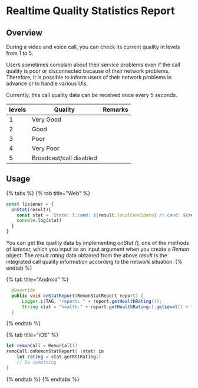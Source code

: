 # Realtime Quality Statistics Report

## Overview

During a video and voice call, you can check its current quality in levels from 1 to 5.

Users sometimes complain about their service problems even if the call quality is poor or disconnected because of their network problems. Therefore, it is possible to inform users of their network problems in advance or to handle various UIs.

Currently, this call quality data can be received once every 5 seconds.

| levels | Quality | Remarks |
| --- | --- | --- |
| 1 | Very Good |  |
| 2 | Good |  |
| 3 | Poor |  |
| 4 | Very Poor |  |
| 5 | Broadcast/call disabled |  |

## Usage

{% tabs %}
{% tab title="Web" %}
```javascript
const listener = {
  onStat(result){
    const stat = `State: l.cand: ${result.localCandidate} /r.cand: ${result.remoteCandidate} /l.res: ${result.localFrameWidth} x ${result.localFrameHeight} /r.res: ${result.remoteFrameWidth} ${result.remoteFrameHeight} /l.rate: ${result.localFrameRate} /r.rate: ${result.remoteFrameRate} / Health: ${result.rating}`
    console.log(stat)
  }
}
```

You can get the quality data by implementing _onStat \(\),_ one of the methods of _listener,_ which you input as an input argument when you create a _Remon_ object. The _result.rating_ data obtained from the above _result_ is the integrated call quality information according to the network situation.
{% endtab %}

{% tab title="Android" %}
```java
  @Override
  public void onStatReport(RemonStatReport report) {
      Logger.i(TAG, "report: " + report.getHealthRating());
      String stat = "health:" + report.getHealthRating().getLevel() + "\n";
  }
```
{% endtab %}

{% tab title="iOS" %}
```swift
let remonCall = RemonCall()
remoCall.onRemonStatReport{ (stat) in 
    let rating = stat.getRttRating()
    // Do something
}
```
{% endtab %}
{% endtabs %}

